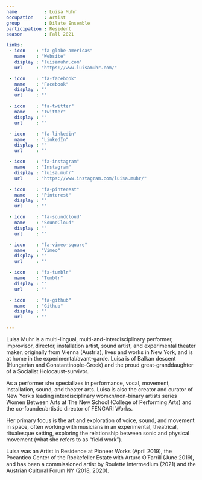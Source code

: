 ```yaml
---
name          : Luisa Muhr
occupation    : Artist
group         : Dilate Ensemble
participation : Resident
season        : Fall 2021

links:
 - icon    : "fa-globe-americas"
   name    : "Website"
   display : "luisamuhr.com"
   url     : "https://www.luisamuhr.com/"

 - icon    : "fa-facebook"
   name    : "Facebook"
   display : ""
   url     : ""

 - icon    : "fa-twitter"
   name    : "Twitter"
   display : ""
   url     : ""

 - icon    : "fa-linkedin"
   name    : "LinkedIn"
   display : ""
   url     : ""

 - icon    : "fa-instagram"
   name    : "Instagram"
   display : "luisa.muhr"
   url     : "https://www.instagram.com/luisa.muhr/"

 - icon    : "fa-pinterest"
   name    : "Pinterest"
   display : ""
   url     : ""

 - icon    : "fa-soundcloud"
   name    : "SoundCloud"
   display : ""
   url     : ""

 - icon    : "fa-vimeo-square"
   name    : "Vimeo"
   display : ""
   url     : ""

 - icon    : "fa-tumblr"
   name    : "Tumblr"
   display : ""
   url     : ""

 - icon    : "fa-github"
   name    : "Github"
   display : ""
   url     : ""

---
```

Luisa Muhr is a multi-lingual, multi-and-interdisciplinary performer, improvisor, director, installation artist, sound artist, and experimental theater maker, originally from Vienna (Austria), lives and works in New York, and is at home in the experimental/avant-garde. Luisa is of Balkan descent (Hungarian and Constantinople-Greek) and the proud great-granddaughter of a Socialist Holocaust-survivor.

As a performer she specializes in performance, vocal, movement, installation, sound, and theater arts. Luisa is also the creator and curator of New York’s leading interdisciplinary womxn/non-binary artists series Women Between Arts at The New School (College of Performing Arts) and the co-founder/artistic director of FENGARI Works.

Her primary focus is the art and exploration of voice, sound, and movement in space, often working with musicians in an experimental, theatrical, ritualesque setting, exploring the relationship between sonic and physical movement (what she refers to as “field work”).

Luisa was an Artist in Residence at Pioneer Works (April 2019), the Pocantico Center of the Rockefeller Estate with Arturo O’Farrill (June 2019), and has been a commissioned artist by Roulette Intermedium (2021) and the Austrian Cultural Forum NY (2018, 2020).